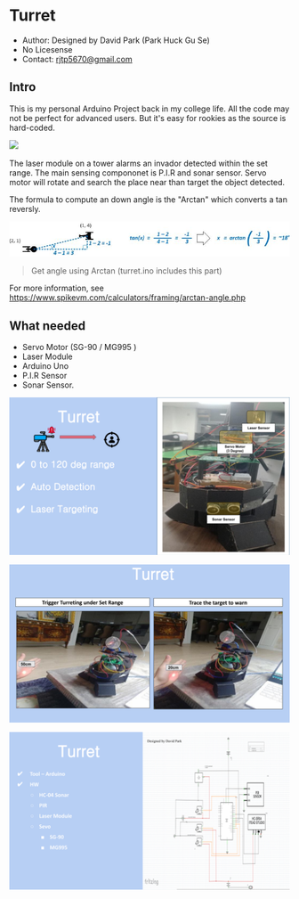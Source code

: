# Turret

- Author: Designed by David Park (Park Huck Gu Se)
- No Licesense
- Contact: rjtp5670@gmail.com

## Intro

This is my personal Arduino Project back in my college life.
All the code may not be perfect for advanced users. But it's easy for rookies as the source is hard-coded.

![](/imgs/Turret/turret.gif)

The laser module on a tower alarms an invador detected within the set range.
The main sensing compononet is P.I.R and sonar sensor. Servo motor will rotate and search the place near than target the object detected.

The formula to compute an down angle is the "Arctan" which converts a tan reversly.

![](/imgs/Turret/Arctan_Formula.jpg)

> Get angle using Arctan (turret.ino includes this part)

For more information, see https://www.spikevm.com/calculators/framing/arctan-angle.php

## What needed

- Servo Motor (SG-90 / MG995 )
- Laser Module
- Arduino Uno
- P.I.R Sensor
- Sonar Sensor.

![](/imgs/Turret/turret_intro.png)

![](/imgs/Turret/turret_exp.png)

![](/imgs/Turret/turret_hardware.png)

